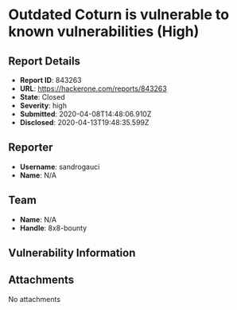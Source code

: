 # Outdated Coturn is vulnerable to known vulnerabilities (High)

## Report Details
- **Report ID**: 843263
- **URL**: https://hackerone.com/reports/843263
- **State**: Closed
- **Severity**: high
- **Submitted**: 2020-04-08T14:48:06.910Z
- **Disclosed**: 2020-04-13T19:48:35.599Z

## Reporter
- **Username**: sandrogauci
- **Name**: N/A

## Team
- **Name**: N/A
- **Handle**: 8x8-bounty

## Vulnerability Information


## Attachments
No attachments
